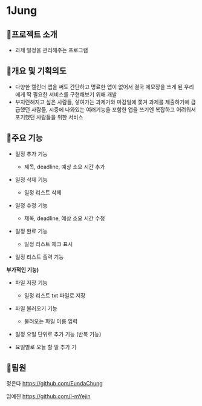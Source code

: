 # 1Jung

📣프로젝트 소개
-----------
 - 과제 일정을 관리해주는 프로그램
 

📜개요 및 기획의도
-----------
  - 다양한 캘린더 앱을 써도 간단하고 명료한 앱이 없어서 결국 메모장을 쓰게 된 우리에게 딱 필요한 서비스를 구현해보기 위해 개발
  - 부지런해지고 싶은 사람들, 샇여가는 과제가와 마감일에 쫓겨 과제를 제출하기에 급급했던 사람들, 시중에 나와있는 여러기능을 포함한 앱을 쓰기엔 복잡하고 어려워서 포기했던 사람들을 위한 서비스


📲주요 기능
-----------
- 일정 추가 기능

  - 제목, deadline, 예상 소요 시간 추가

- 일정 삭제 기능

  - 일정 리스트 삭제

- 일정 수정 기능
  - 제목, deadline, 예상 소요 시간 수정

- 일정 완료 기능
  - 일정 리스트 체크 표시

- 일정 리스트 출력 기능


**부가적인 기능)**

- 파일 저장 기능
  - 일정 리스트 txt 파일로 저장

- 파일 불러오기 기능
  - 불러오는 파일 이름 입력

- 일정 요일 단위로 추가 기능 (반복 기능)
- 요일별로 오늘 할 일 추가 기

👥팀원
-----------
정은다 https://github.com/EundaChung

임예진 https://github.com/I-mYejin
